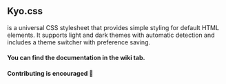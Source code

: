 ## Kyo.css

is a universal CSS stylesheet that provides simple styling for default HTML elements. It supports light and dark themes with automatic detection and includes a theme switcher with preference saving.

#### You can find the documentation in the wiki tab.
#### Contributing is encouraged 🤗
